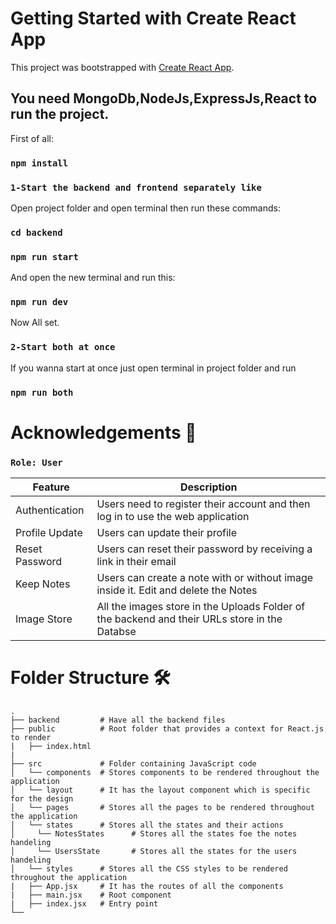 # Getting Started with Create React App

This project was bootstrapped with [Create React App](https://github.com/facebook/create-react-app).

## You need MongoDb,NodeJs,ExpressJs,React to run the project.
First of all:
### `npm install`

### `1-Start the backend and frontend separately like`
Open project folder and open terminal then run these commands:
### `cd backend`
### `npm run start`
And open the new terminal and run this:
### `npm run dev`
Now All set.

### `2-Start both at once`
If you wanna start at once just open terminal in project folder and run 
### `npm run both`


# Acknowledgements 🔎

### `Role: User`

| Feature           | Description                                                                                     |
| ----------------- | ----------------------------------------------------------------------------------------------- |
| Authentication    | Users need to register their account and then log in to use the web application                |
| Profile Update    | Users can update their profile                                                                  |
| Reset Password    | Users can reset their password by receiving a link in their email                                |
| Keep Notes        | Users can create a note with or without image inside it. Edit and delete the Notes                |
| Image Store        | All the images store in the Uploads Folder of the backend and their URLs store in the Databse                |

# Folder Structure 🛠
    .
    ├── backend         # Have all the backend files
    ├── public          # Root folder that provides a context for React.js to render      
    |   ├── index.html          
    |
    ├── src             # Folder containing JavaScript code                     
    │   └── components  # Stores components to be rendered throughout the application
    │   └── layout      # It has the layout component which is specific for the design
    │   └── pages       # Stores all the pages to be rendered throughout the application
    │   └── states      # Stores all the states and their actions
    │     └── NotesStates      # Stores all the states foe the notes handeling
    │     └── UsersState       # Stores all the states for the users handeling
    │   └── styles      # Stores all the CSS styles to be rendered throughout the application
    |   ├── App.jsx     # It has the routes of all the components 
    |   ├── main.jsx    # Root component
    |   ├── index.jsx   # Entry point 
    └──   
